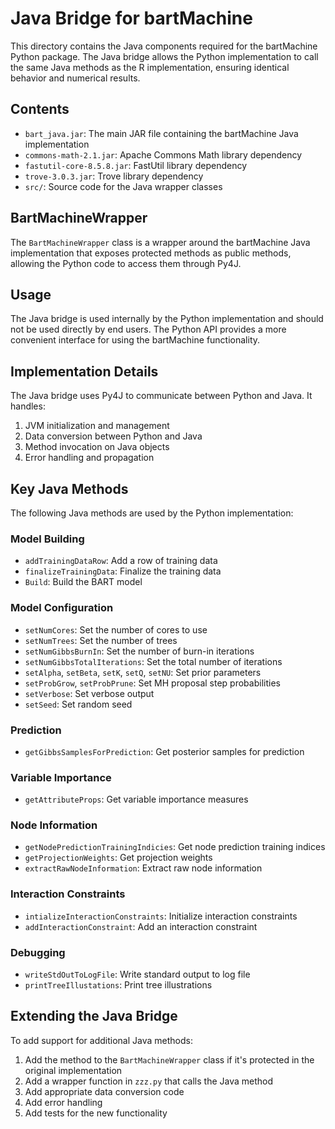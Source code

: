 # Java Bridge for bartMachine

This directory contains the Java components required for the bartMachine Python package. The Java bridge allows the Python implementation to call the same Java methods as the R implementation, ensuring identical behavior and numerical results.

## Contents

- `bart_java.jar`: The main JAR file containing the bartMachine Java implementation
- `commons-math-2.1.jar`: Apache Commons Math library dependency
- `fastutil-core-8.5.8.jar`: FastUtil library dependency
- `trove-3.0.3.jar`: Trove library dependency
- `src/`: Source code for the Java wrapper classes

## BartMachineWrapper

The `BartMachineWrapper` class is a wrapper around the bartMachine Java implementation that exposes protected methods as public methods, allowing the Python code to access them through Py4J.

## Usage

The Java bridge is used internally by the Python implementation and should not be used directly by end users. The Python API provides a more convenient interface for using the bartMachine functionality.

## Implementation Details

The Java bridge uses Py4J to communicate between Python and Java. It handles:

1. JVM initialization and management
2. Data conversion between Python and Java
3. Method invocation on Java objects
4. Error handling and propagation

## Key Java Methods

The following Java methods are used by the Python implementation:

### Model Building
- `addTrainingDataRow`: Add a row of training data
- `finalizeTrainingData`: Finalize the training data
- `Build`: Build the BART model

### Model Configuration
- `setNumCores`: Set the number of cores to use
- `setNumTrees`: Set the number of trees
- `setNumGibbsBurnIn`: Set the number of burn-in iterations
- `setNumGibbsTotalIterations`: Set the total number of iterations
- `setAlpha`, `setBeta`, `setK`, `setQ`, `setNU`: Set prior parameters
- `setProbGrow`, `setProbPrune`: Set MH proposal step probabilities
- `setVerbose`: Set verbose output
- `setSeed`: Set random seed

### Prediction
- `getGibbsSamplesForPrediction`: Get posterior samples for prediction

### Variable Importance
- `getAttributeProps`: Get variable importance measures

### Node Information
- `getNodePredictionTrainingIndicies`: Get node prediction training indices
- `getProjectionWeights`: Get projection weights
- `extractRawNodeInformation`: Extract raw node information

### Interaction Constraints
- `intializeInteractionConstraints`: Initialize interaction constraints
- `addInteractionConstraint`: Add an interaction constraint

### Debugging
- `writeStdOutToLogFile`: Write standard output to log file
- `printTreeIllustations`: Print tree illustrations

## Extending the Java Bridge

To add support for additional Java methods:

1. Add the method to the `BartMachineWrapper` class if it's protected in the original implementation
2. Add a wrapper function in `zzz.py` that calls the Java method
3. Add appropriate data conversion code
4. Add error handling
5. Add tests for the new functionality
